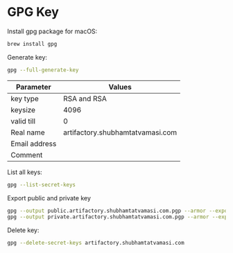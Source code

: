 # GPG Key

Install gpg package for macOS:
```bash
brew install gpg
```

Generate key:
```bash
gpg --full-generate-key
```

Parameter | Values
---|---
key type | RSA and RSA
keysize | 4096
valid till | 0
Real name | artifactory.shubhamtatvamasi.com
Email address |
Comment |

List all keys:
```bash
gpg --list-secret-keys
```

Export public and private key
```bash
gpg --output public.artifactory.shubhamtatvamasi.com.pgp --armor --export artifactory.shubhamtatvamasi.com
gpg --output private.artifactory.shubhamtatvamasi.com.pgp --armor --export-secret-key artifactory.shubhamtatvamasi.com
```

Delete key:
```bash
gpg --delete-secret-keys artifactory.shubhamtatvamasi.com
```


